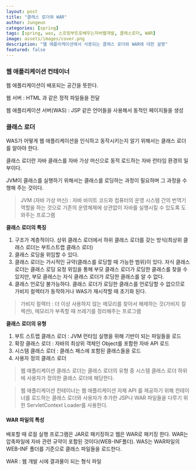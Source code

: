 ```yaml
---
layout: post
title: "클래스 로더와 WAR"
author: Jungeun
categories: [spring]
tags: [spring, was, 스프링부트로배우는자바웹개발, 클래스로더, WAR]
image: assets/images/cover.png
description: "웹 애플리케이션에서 사용되는 클래스 로더와 WAR에 대한 설명"
featured: false
---
```


### 웹 애플리케이션 컨테이너

웹 애플리케이션이 배포되는 공간을 뜻한다.

웹 서버 : HTML 과 같은 정적 파일들을 전달

웹 애플리케이션 서버(WAS) : JSP 같은 언어들을 사용해서 동적인 페이지들을 생성

### 클래스 로더

WAS가 어떻게 웹 애플리케이션을 인식하고 동작시키는지 알기 위해서는 클래스 로더를 알아야 한다.

클래스 로더란 자바 클래스를 자바 가상 머신으로 동적 로드하는 자바 런타임 환경의 일부이다.

JVM이 클래스를 실행하기 위해서는 클래스를 로딩하는 과정이 필요하며 그 과정을 수행해 주는 것이다.

> JVM (자바 가상 머신) : 자바 바이트 코드와 컴퓨터의 운영 시스템 간의 번역기 역할을 하는 것으로 기존의 운영체제에 상관없이 자바를 실행시킬 수 있도록 도와주는 프로그램

**클래스 로더의 특징**

1. 구조가 계층적이다. 상위 클래스 로더에서 하위 클래스 로더를 갖는 방식(최상위 클래스 로더는 부트스트랩 클래스 로더)
2. 클래스 로딩을 위임할 수 있다. 
3. 클래스 로더는 가시적인 규약(클래스를 로딩할 때 가능한 범위)이 있다. 자식 클래스 로더는 클래스 로딩 요청 위임을 통해 부모 클래스 로더가 로딩한 클래스를 찾을 수 있지만, 부모 클래스는 자식 클래스 로더가 로딩한 클래스를 알 수 없다.
4. 클래스 언로딩 불가능하다. 클래스 로더가 로딩한 클래스를 언로딩할 수 없으므로 가비지 컬렉터가 동작하거나 WAS가 재시작할 때 초기화 된다.

> 가비지 컬렉터 : 더 이상 사용하지 않는 메모리를 찾아서 해제하는 것(가비지 컬렉션), 메모리가 부족할 때 쓰레기를 정리해주는 프로그램 

**클래스 로더의 유형**

1. 부트 스트랩 클래스 로더 : JVM 런타임 실행을 위해 기반이 되는 파일들을 로드
2. 확장 클래스 로더 : 자바의 최상위 객체인 Object를 포함한 자바 API 로드
3. 시스템 클래스 로더 : 클래스 패스에 포함된 클래스들을 로드
4. 사용자 정의 클래스 로더

> 웹 애플리케이션 클래스 로더는 클래스 로더의 유형 중 시스템 클래스 로더 하위에 사용자가 정의한 클래스 로더에 해당한다.

> 웹 애플리케이션 컨테이너는 웹 애플리케이션 자체 API 를 제공하기 위해 컨테이너를 로드하는 클래스 로더와 사용자가 추가한 JSP나 WAR 파일들을 다루기 위한 ServletContext Loader를 사용한다.

#### WAR 파일의 특성

배포할 때 로컬 실행 프로그램은 JAR로 패키징하고 웹은 WAR로 패키징 한다. WAR는 압축파일에 자바 관련 규약이 포함된 것이다(WEB-INF폴더). WAS는 WAR파일의 WEB-INF 폴더를 기준으로 클래스 파일들을 로드한다.

WAR : 웹 개발 시에 결과물이 되는 형식 파일
